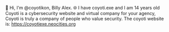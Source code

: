 👋 Hi, I'm @coyotikon, Billy Alex.
🌐 I have coyoti.exe and I am 14 years old Coyoti is a cybersecurity website and virtual company for your agency, Coyoti is truly a company of people who value security.
The coyoti website is: https://coyotiexe.neocities.org
